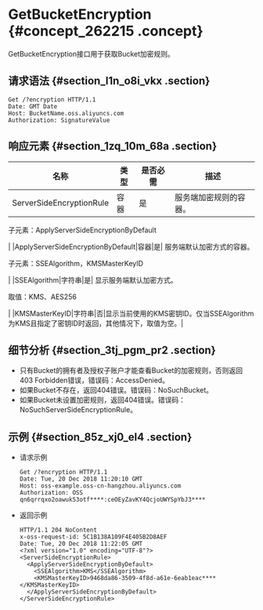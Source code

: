 # GetBucketEncryption {#concept_262215 .concept}

GetBucketEncryption接口用于获取Bucket加密规则。

## 请求语法 {#section_l1n_o8i_vkx .section}

``` {#codeblock_hbf_i2q_313}
Get /?encryption HTTP/1.1
Date: GMT Date
Host: BucketName.oss.aliyuncs.com
Authorization: SignatureValue
```

## 响应元素 {#section_1zq_10m_68a .section}

|名称|类型|是否必需|描述|
|--|--|----|--|
|ServerSideEncryptionRule|容器|是| 服务端加密规则的容器。

 子元素：ApplyServerSideEncryptionByDefault

 |
|ApplyServerSideEncryptionByDefault|容器|是| 服务端默认加密方式的容器。

 子元素：SSEAlgorithm，KMSMasterKeyID

 |
|SSEAlgorithm|字符串|是| 显示服务端默认加密方式。

 取值：KMS、AES256

 |
|KMSMasterKeyID|字符串|否|显示当前使用的KMS密钥ID。仅当SSEAlgorithm为KMS且指定了密钥ID时返回，其他情况下，取值为空。|

## 细节分析 {#section_3tj_pgm_pr2 .section}

-   只有Bucket的拥有者及授权子账户才能查看Bucket的加密规则，否则返回403 Forbidden错误，错误码：AccessDenied。
-   如果Bucket不存在，返回404错误。错误码：NoSuchBucket。
-   如果Bucket未设置加密规则，返回404错误。错误码：NoSuchServerSideEncryptionRule。

## 示例 {#section_85z_xj0_el4 .section}

-   请求示例

    ``` {#codeblock_t8t_xaw_u0d}
    Get /?encryption HTTP/1.1
    Date: Tue, 20 Dec 2018 11:20:10 GMT
    Host: oss-example.oss-cn-hangzhou.aliyuncs.com
    Authorization: OSS qn6qrrqxo2oawuk53otf****:ceOEyZavKY4QcjoUWYSpYbJ3****
    ```

-   返回示例

    ``` {#codeblock_sj6_7zp_0at}
    HTTP/1.1 204 NoContent
    x-oss-request-id: 5C1B138A109F4E405B2D8AEF
    Date: Tue, 20 Dec 2018 11:22:05 GMT
    <?xml version="1.0" encoding="UTF-8"?>
    <ServerSideEncryptionRule>
      <ApplyServerSideEncryptionByDefault>
        <SSEAlgorithm>KMS</SSEAlgorithm>
        <KMSMasterKeyID>9468da86-3509-4f8d-a61e-6eab1eac****</KMSMasterKeyID>
      </ApplyServerSideEncryptionByDefault>
    </ServerSideEncryptionRule>
    ```


